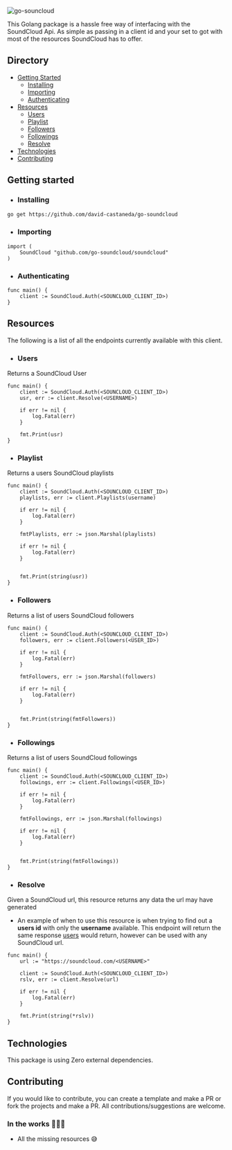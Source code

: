 ![go-souncloud](https://user-images.githubusercontent.com/21694364/61419517-93eba700-a8cc-11e9-8cd0-c379bd5a7129.png)

This Golang package is a hassle free way of interfacing with the SoundCloud Api. As simple as passing in a client id and your set to got with most of the resources SoundCloud has to offer.

## Directory
- [Getting Started](#getting-started)
	- [Installing](#installing)
	- [Importing](#importing)
	- [Authenticating](#authenticating)
- [Resources](#resources)
	- [Users](#users)
	- [Playlist](#playlist)
	- [Followers](#followers)
	- [Followings](#followings)
	- [Resolve](#resolve)
- [Technologies](#technologies)
- [Contributing](#contributing)

## Getting started
- ### Installing 
```bash
go get https://github.com/david-castaneda/go-soundcloud
```
- ### Importing
```golang
import (
	SoundCloud "github.com/go-soundcloud/soundcloud"
)
```
- ### Authenticating
```golang
func main() {
	client := SoundCloud.Auth(<SOUNCLOUD_CLIENT_ID>)
}

```

## Resources
The following is a list of all the endpoints currently available with this client.

- ### Users
Returns a SoundCloud User
```golang
func main() {
	client := SoundCloud.Auth(<SOUNCLOUD_CLIENT_ID>)
	usr, err := client.Resolve(<USERNAME>)

	if err != nil {
		log.Fatal(err)
	}

	fmt.Print(usr)
}
```

- ### Playlist
Returns a users SoundCloud playlists
```golang
func main() {
	client := SoundCloud.Auth(<SOUNCLOUD_CLIENT_ID>)
	playlists, err := client.Playlists(username)

	if err != nil {
		log.Fatal(err)
	}
	
	fmtPlaylists, err := json.Marshal(playlists)
	
	if err != nil {
		log.Fatal(err)
	}
	

	fmt.Print(string(usr))
}
```

- ### Followers
Returns a list of users SoundCloud followers
```golang
func main() {
	client := SoundCloud.Auth(<SOUNCLOUD_CLIENT_ID>)
	followers, err := client.Followers(<USER_ID>)

	if err != nil {
		log.Fatal(err)
	}
	
	fmtFollowers, err := json.Marshal(followers)
	
	if err != nil {
		log.Fatal(err)
	}
	

	fmt.Print(string(fmtFollowers))
}
```

- ### Followings
Returns a list of users SoundCloud followings
```golang
func main() {
	client := SoundCloud.Auth(<SOUNCLOUD_CLIENT_ID>)
	followings, err := client.Followings(<USER_ID>)

	if err != nil {
		log.Fatal(err)
	}
	
	fmtFollowings, err := json.Marshal(followings)
	
	if err != nil {
		log.Fatal(err)
	}
	

	fmt.Print(string(fmtFollowings))
}
```

- ### Resolve
Given a SoundCloud url, this resource returns any data the url may have generated
- An example of when to use this resource is when trying to find out a **users id** with only the **username** available. This endpoint will return the same response [users](#users) would return, however can be used with any SoundCloud url.
```golang
func main() {
	url := "https://soundcloud.com/<USERNAME>"

	client := SoundCloud.Auth(<SOUNCLOUD_CLIENT_ID>)
	rslv, err := client.Resolve(url)

	if err != nil {
		log.Fatal(err)
	}
	
	fmt.Print(string(*rslv))
}
```

## Technologies
This package is using Zero external dependencies.

## Contributing
If you would like to contribute, you can create a template and make a PR or fork the projects and make a PR. All contributions/suggestions are welcome.

### In the works 👨🏻‍💻
- All the missing resources 😅
